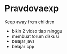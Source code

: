 # Pravdovaexp
Keep away from children
- bikin 2 video tiap minggu
- membuat forum diskusi
- belajar java
- belajar cpp
